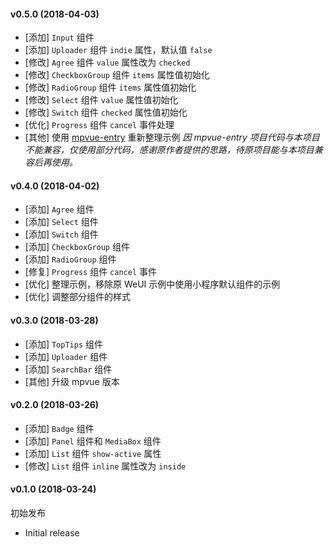 #### v0.5.0 (2018-04-03)

- [添加] `Input` 组件
- [添加] `Uploader` 组件 `indie` 属性，默认值 `false`
- [修改] `Agree` 组件 `value` 属性改为 `checked`
- [修改] `CheckboxGroup` 组件 `items` 属性值初始化
- [修改] `RadioGroup` 组件 `items` 属性值初始化
- [修改] `Select` 组件 `value` 属性值初始化
- [修改] `Switch` 组件 `checked` 属性值初始化
- [优化] `Progress` 组件 `cancel` 事件处理
- [其他] 使用 [mpvue-entry](https://github.com/F-loat/mpvue-entry) 重新整理示例
  _因 mpvue-entry 项目代码与本项目不能兼容，仅使用部分代码，感谢原作者提供的思路，待原项目能与本项目兼容后再使用。_

#### v0.4.0 (2018-04-02)

- [添加] `Agree` 组件
- [添加] `Select` 组件
- [添加] `Switch` 组件
- [添加] `CheckboxGroup` 组件
- [添加] `RadioGroup` 组件
- [修复] `Progress` 组件 `cancel` 事件
- [优化] 整理示例，移除原 WeUI 示例中使用小程序默认组件的示例
- [优化] 调整部分组件的样式

#### v0.3.0 (2018-03-28)

- [添加] `TopTips` 组件
- [添加] `Uploader` 组件
- [添加] `SearchBar` 组件
- [其他] 升级 mpvue 版本

#### v0.2.0 (2018-03-26)

- [添加] `Badge` 组件
- [添加] `Panel` 组件和 `MediaBox` 组件
- [添加] `List` 组件 `show-active` 属性
- [修改] `List` 组件 `inline` 属性改为 `inside`

#### v0.1.0 (2018-03-24)

初始发布

- Initial release
